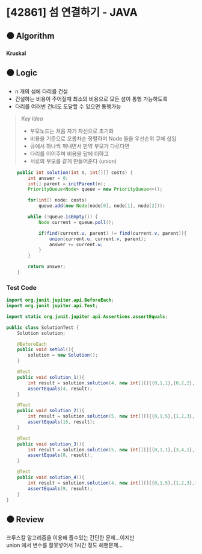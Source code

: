 # [42861] 섬 연결하기 - JAVA

## :black_circle: Algorithm
**Kruskal**

## :black_circle: Logic

- n 개의 섬에 다리를 건설
- 건설하는 비용이 주어질때 최소의 비용으로 모든 섬이 통행 가능하도록
- 다리를 여러번 건너도 도달할 수 있으면 통행가능

> _Key Idea_
> - 부모노드는 처음 자기 자신으로 초기화
> - 비용을 기준으로 오름차순 정렬하며 Node 들을 우선순위 큐에 삽입
> - 큐에서 하나씩 꺼내면서 만약 부모가 다르다면
> - 다리를 이어주며 비용을 답에 더하고
> - 서로의 부모를 같게 만들어준다 (union)

```Java
    public int solution(int n, int[][] costs) {
        int answer = 0;
        int[] parent = initParent(n);
        PriorityQueue<Node> queue = new PriorityQueue<>();

        for(int[] node: costs)
            queue.add(new Node(node[0], node[1], node[2]));

        while (!queue.isEmpty()) {
            Node current = queue.poll();

            if(find(current.u, parent) != find(current.v, parent)){
                union(current.u, current.v, parent);
                answer += current.w;
            }
        }

        return answer;
    }
```

### Test Code

```Java
import org.junit.jupiter.api.BeforeEach;
import org.junit.jupiter.api.Test;

import static org.junit.jupiter.api.Assertions.assertEquals;

public class SolutionTest {
    Solution solution;

    @BeforeEach
    public void setSol(){
        solution = new Solution();
    }

    @Test
    public void solution_1(){
        int result = solution.solution(4, new int[][]{{0,1,1},{0,2,2},{1,2,5},{1,3,1},{2,3,8}});
        assertEquals(4, result);
    }

    @Test
    public void solution_2(){
        int result = solution.solution(5, new int[][]{{0,1,5},{1,2,3},{2,3,3},{3,1,2},{3,0,4},{2,4,6},{4,0,7}});
        assertEquals(15, result);
    }

    @Test
    public void solution_3(){
        int result = solution.solution(5, new int[][]{{0,1,1},{3,4,1},{1,2,2},{2,3,4}});
        assertEquals(8, result);
    }

    @Test
    public void solution_4(){
        int result = solution.solution(4, new int[][]{{0,1,5},{1,2,3},{2,3,3},{1,3,2},{0,3,4}});
        assertEquals(9, result);
    }
}

```

## :black_circle: Review
크루스칼 알고리즘을 이용해 풀수있는 간단한 문제...이지만  
union 에서 변수를 잘못넣어서 1시간 정도 헤맨문제...
